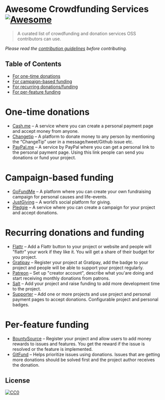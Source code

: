 # Awesome Crowdfunding Services [![Awesome](https://cdn.rawgit.com/sindresorhus/awesome/d7305f38d29fed78fa85652e3a63e154dd8e8829/media/badge.svg)](https://github.com/sindresorhus/awesome)

> A curated list of crowdfunding and donation services OSS contributors can use.

*Please read the [contribution guidelines](contributing.md) before contributing.*

## Table of Contents

- [For one-time donations](#one-time-donations)
- [For campaign-based funding](#campaign-based-funding)
- [For recurring donations/funding](#recurring-donations-and-funding)
- [For per-feature funding](#per-feature-funding)

# One-time donations

- [Cash.me](https://cash.me/) &ndash; A service where you can create a personal payment page and accept money from anyone.
- [Changetip](https://www.changetip.com/) &ndash; A platform to donate money to any person by mentioning the “ChangeTip” user in a message/tweet/Github issue etc.
- [PayPal.me](https://www.paypal.me/) &ndash; A service by PayPal where you can get a personal link to the personal payment page. Using this link people can send you donations or fund your project.


# Campaign-based funding

- [GoFundMe](https://www.gofundme.com) &ndash; A platform where you can create your own fundraising campaign for personal causes and life-events.
- [JustGiving](https://www.justgiving.com) &ndash; A world’s social platform for giving.
- [Pledgie](https://pledgie.com) &ndash; A service where you can create a campaign for your project and accept donations.

# Recurring donations and funding

- [Flattr](https://flattr.com/) &ndash; Add a Flattr button to your project or website and people will "flattr" your work if they like it. You will get a share of their budget for you project.
- [Gratipay](https://gratipay.com/) &ndash; Register your project at Gratipay, add the badge to your project and people will be able to support your project regularly.
- [Patreon](https://www.patreon.com/) &ndash; Set up "creator account", describe what you'are doing and start receiving monthly donations from patrons.
- [Salt](https://salt.bountysource.com/) &ndash; Add your project and raise funding to add more development time to the project.
- [Supporter](https://supporterhq.com) &ndash; Add one or more projects and use project and personal payment pages to accept donations. Configurable project and personal badges.

# Per-feature funding

- [BountySource](https://www.bountysource.com/) &ndash; Register your project and allow users to add money rewards to issues and features. You get the reward if the issue is resolved or the feature is implemented.
- [GitFund](http://www.gitfund.org/) &ndash; Helps prioritize issues using donations. Issues that are getting more donations should be solved first and the project author receives the donation.

## License

[![CC0](http://mirrors.creativecommons.org/presskit/buttons/88x31/svg/cc-zero.svg)](https://creativecommons.org/publicdomain/zero/1.0/)
